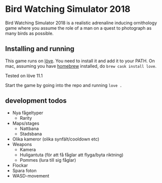 # Bird Watching Simulator 2018

Bird Watching Simulator 2018 is a realistic adrenaline inducing ornithology game where you assume the role of a man on a quest to photograph as many birds as possible.

## Installing and running

This game runs on [löve](https://love2d.org). You need to install it and add it to your PATH. On mac, assuming you have [homebrew](https://brew.sh/index) installed, do `brew cask install love`.

Tested on löve 11.1

Start the game by going into the repo and running `love .`

## development todos

- Nya fågeltyper
  - Rarity
- Maps/stages
  - Nattbana
  - Stadsbana
- Olika kameror (olika synfält/cooldown etc)
- Weapons
  - Kamera 
  - Huligantuta (för att få fåglar att flyga/byta riktning)
  - Pommes (lura till sig fåglar)
- Flockar
- Spara foton
- WASD-movement
